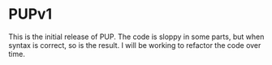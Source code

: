 # PUPv1

This is the initial release of PUP. 
The code is sloppy in some parts, but when syntax is correct, so is the result.
I will be working to refactor the code over time.
